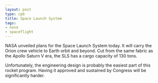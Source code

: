 ```yaml
---
layout: post
type: cpb
title: Space Launch System
tags:
- nasa
- spaceflight
---
```

NASA unveiled plans for the Space Launch System today. It will carry the Orion crew vehicle to Earth orbit and beyond. Cut from the same fabric as the Apollo Saturn V era, the SLS has a cargo capacity of 130 tons.

Unfortunately, the engineering design is probably the easiest part of this rocket program. Having it approved and sustained by Congress will be significantly harder.
